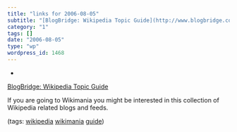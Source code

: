 ```yaml
---
title: "links for 2006-08-05"
subtitle: "[BlogBridge: Wikipedia Topic Guide](http://www.blogbridge.com/archives/2006/08/wikipedia_topic.php)"
category: "1"
tags: []
date: "2006-08-05"
type: "wp"
wordpress_id: 1468
---
```

- 
[BlogBridge: Wikipedia Topic Guide](http://www.blogbridge.com/archives/2006/08/wikipedia_topic.php)

If you are going to Wikimania you might be interested in this collection of Wikipedia related blogs and feeds.

(tags: [wikipedia](http://del.icio.us/pitosalas/wikipedia) [wikimania](http://del.icio.us/pitosalas/wikimania) [guide](http://del.icio.us/pitosalas/guide))